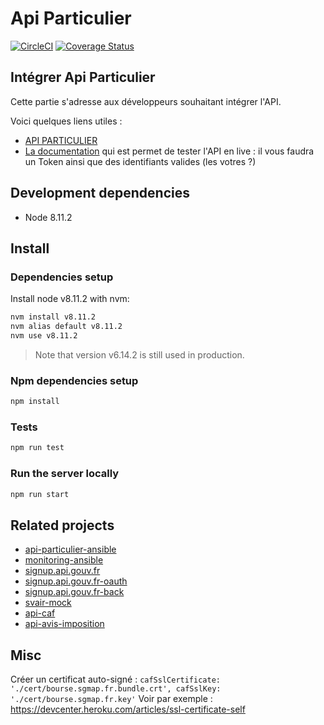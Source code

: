 # Api Particulier

[![CircleCI](https://circleci.com/gh/sgmap/api-particulier.svg?style=svg)](https://circleci.com/gh/sgmap/api-particulier)
[![Coverage Status](https://coveralls.io/repos/github/sgmap/api-particulier/badge.svg?branch=tokenAsConf)](https://coveralls.io/github/sgmap/api-particulier?branch=tokenAsConf)

## Intégrer Api Particulier

Cette partie s'adresse aux développeurs souhaitant intégrer l'API.

Voici quelques liens utiles :

 * [API PARTICULIER](https://api.gouv.fr/api/api-particulier.html)
 * [La documentation](https://betagouv.github.io/api-particulier-slate/) qui est permet de tester l'API en live : il
 vous faudra un Token ainsi que des identifiants valides (les votres ?)

## Development dependencies

- Node 8.11.2

## Install

### Dependencies setup

Install node v8.11.2 with nvm:

```bash
nvm install v8.11.2
nvm alias default v8.11.2
nvm use v8.11.2
```

> Note that version v6.14.2 is still used in production.

### Npm dependencies setup

```bash
npm install
```

### Tests

```bash
npm run test
```

### Run the server locally

```bash
npm run start
```

## Related projects

- [api-particulier-ansible](https://gitlab.incubateur.net/pkn/api-particulier-monitoring-ansible)
- [monitoring-ansible](https://gitlab.incubateur.net/pkn/api-particulier-monitoring-ansible)
- [signup.api.gouv.fr](https://github.com/betagouv/signup.api.gouv.fr)
- [signup.api.gouv.fr-oauth](https://github.com/betagouv/signup.api.gouv.fr-oauth)
- [signup.api.gouv.fr-back](https://github.com/betagouv/signup.api.gouv.fr-back)
- [svair-mock](https://github.com/betagouv/svair-mock)
- [api-caf](https://github.com/betagouv/api-caf)
- [api-avis-imposition](https://github.com/betagouv/api-avis-imposition)

## Misc

Créer un certificat auto-signé :
`cafSslCertificate: './cert/bourse.sgmap.fr.bundle.crt',
cafSslKey: './cert/bourse.sgmap.fr.key'` Voir par exemple : https://devcenter.heroku.com/articles/ssl-certificate-self